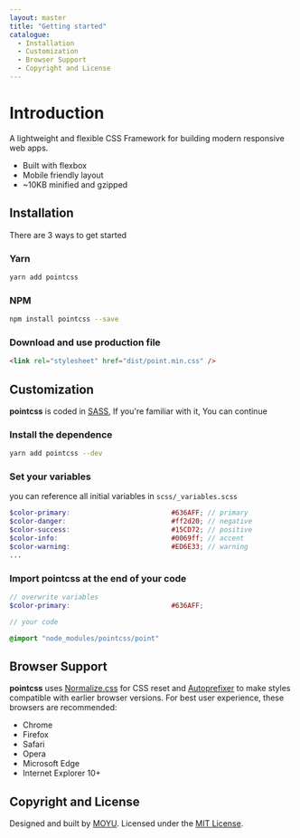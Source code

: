```yaml
---
layout: master
title: "Getting started"
catalogue:
  - Installation
  - Customization
  - Browser Support
  - Copyright and License
---
```


# Introduction
A lightweight and flexible CSS Framework for building modern responsive web apps.

- Built with flexbox
- Mobile friendly layout
- ~10KB minified and gzipped

## Installation
There are 3 ways to get started

### Yarn
```sh
yarn add pointcss
```

### NPM
```sh
npm install pointcss --save
```

### Download and use production file
```html
<link rel="stylesheet" href="dist/point.min.css" />
```

## Customization
**pointcss** is coded in [SASS](http://sass-lang.com/), If you're familiar with it, You can continue

### Install the dependence
```sh
yarn add pointcss --dev
```

### Set your variables
you can reference all initial variables in `scss/_variables.scss`
```scss
$color-primary:                         #636AFF; // primary
$color-danger:                          #ff2d20; // negative
$color-success:                         #15CD72; // positive
$color-info:                            #0069ff; // accent
$color-warning:                         #ED6E33; // warning
...
```

### Import pointcss at the end of your code
```scss
// overwrite variables
$color-primary:                         #636AFF;

// your code

@import "node_modules/pointcss/point"
```

## Browser Support
**pointcss** uses [Normalize.css](https://necolas.github.io/normalize.css/) for CSS
reset and [Autoprefixer](https://github.com/postcss/autoprefixer) to make styles
compatible with earlier browser versions. For best user experience, these
browsers are recommended:

- Chrome
- Firefox
- Safari
- Opera
- Microsoft Edge
- Internet Explorer 10+

## Copyright and License
<p>
  Designed and built by <a href="https://moyu.io" target="_blank">MOYU</a>.
  Licensed under the <a href="{{project.license}}">MIT License</a>.
</p>
